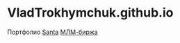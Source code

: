 # VladTrokhymchuk.github.io
Портфолио
[Santa](https://vladtrokhymchuk.github.io/vlad-frontender-santa/src/index.html)
[МЛМ-биржа](https://vladtrokhymchuk.github.io/lesson_12/)

